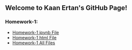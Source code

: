 ## Welcome to Kaan Ertan's GitHub Page!

### Homework-1:

* [Homework-1 ipynb File](ie360-hw1/ie360-hw1.ipynb)
* [Homework-1 html File](ie360-hw1/KaanErtan_HW1_HTML.html)
* [Homework-1 All Files](ie360-hw1)
